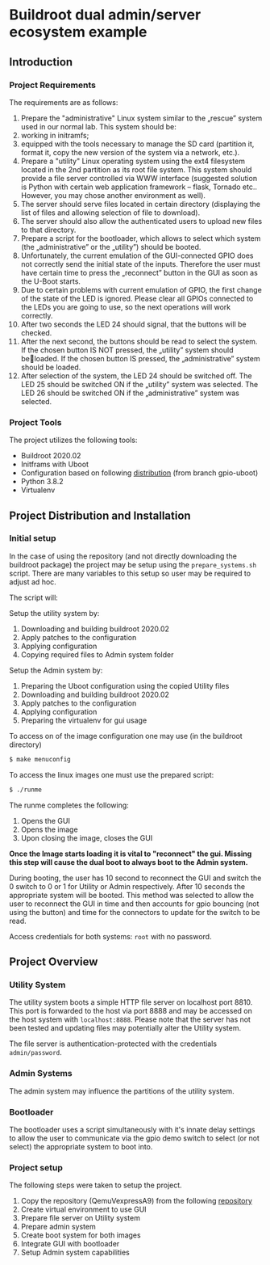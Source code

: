 # Buildroot dual admin/server ecosystem example

## Introduction

### Project Requirements

The requirements are as follows:

 1. Prepare the "administrative" Linux system similar to the „rescue” system
used in our normal lab. This system should be:
  1. working in initramfs;
  2. equipped with the tools necessary to manage the SD card (partition it,
format it, copy the new version of the system via a network, etc.).
 2. Prepare a "utility" Linux operating system using the ext4 filesystem
located in the 2nd partition as its root file system. This system should
provide a file server controlled via WWW interface (suggested solution is
Python with certain web application framework – flask, Tornado etc..
However, you may chose another environment as well).
  1. The server should serve files located in certain directory (displaying
the list of files and allowing selection of file to download).
  2. The server should also allow the authenticated users to upload new
files to that directory.
 3. Prepare a script for the bootloader, which allows to select which system
(the „administrative” or the „utility”) should be booted.
  1. Unfortunately, the current emulation of the GUI-connected GPIO does not
correctly send the initial state of the inputs. Therefore the user must
have certain time to press the „reconnect” button in the GUI as soon as
the U-Boot starts.
  2. Due to certain problems with current emulation of GPIO, the first
change of the state of the LED is ignored. Please clear all GPIOs
connected to the LEDs you are going to use, so the next operations will
work correctly.
  3. After two seconds the LED 24 should signal, that the buttons will be
checked.
  4. After the next second, the buttons should be read to select the system.
If the chosen button IS NOT pressed, the „utility” system should beloaded. If the chosen button IS pressed, the „administrative” system
should be loaded.
  5. After selection of the system, the LED 24 should be switched off. The
LED 25 should be switched ON if the „utility” system was selected. The
LED 26 should be switched ON if the „administrative” system was
selected.

### Project Tools

The project utilizes the following tools:

* Buildroot 2020.02
* Initframs with Uboot
* Configuration based on following [distribution](https://github.com/wzab/BR_Internet_Radio/tree/gpio/QemuVexpressA9) (from branch gpio-uboot)
* Python 3.8.2
* Virtualenv

## Project Distribution and Installation

### Initial setup

In the case of using the repository (and not directly downloading the buildroot package) the project may be setup using the `prepare_systems.sh` script. There are many variables to this setup so user may be required to adjust ad hoc.

The script will:

Setup the utility system by:

1. Downloading and building buildroot 2020.02
2. Apply patches to the configuration
3. Applying configuration
4. Copying required files to Admin system folder

Setup the Admin system by:

1. Preparing the Uboot configuration using the copied Utility files
2. Downloading and building buildroot 2020.02
3. Apply patches to the configuration
4. Applying configuration
5. Preparing the virtualenv for gui usage

To access on of the image configuration one may use (in the buildroot directory)

``` sh
$ make menuconfig
```

To access the linux images one must use the prepared script:

``` sh
$ ./runme
```

The runme completes the following:
1. Opens the GUI
2. Opens the image
3. Upon closing the image, closes the GUI

**Once the Image starts loading it is vital to "reconnect" the gui. Missing this step will cause the dual boot to always boot to the Admin system.**

During booting, the user has 10 second to reconnect the GUI and switch the 0 switch to 0 or 1 for Utility or Admin respectively. After 10 seconds the appropriate system will be booted. This method was selected to allow the user to reconnect the GUI in time and then accounts for gpio bouncing (not using the button) and time for the connectors to update for the switch to be read.

Access credentials for both systems: `root` with no password.

## Project Overview

### Utility System

The utility system boots a simple HTTP file server on localhost port 8810. This port is forwarded to the host via port 8888 and may be accessed on the host system with `localhost:8888`. Please note that the server has not been tested and updating files may potentially alter the Utility system.

The file server is authentication-protected with the credentials `admin/password`.

### Admin Systems

The admin system may influence the partitions of the utility system.

### Bootloader

The bootloader uses a script simultaneously with it's innate delay settings to allow the user to communicate via the gpio demo switch to select (or not select) the appropriate system to boot into.

### Project setup

The following steps were taken to setup the project.

1. Copy the repository (QemuVexpressA9) from the following [repository](https://github.com/wzab/BR_Internet_Radio/tree/gpio)
2. Create virtual environment to use GUI
3. Prepare file server on Utility system
4. Prepare admin system
5. Create boot system for both images
6. Integrate GUI with bootloader
7. Setup Admin system capabilities
